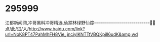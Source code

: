 # 295999
江都新闻网,冲哥黑料冲哥精选,仙踪林绿野仙踪----------------------------🍟🍟点/此/进/入/http://www.baidu.com/link?url=NoK8PT47PahMhFH8Vie_jnciyIKNTTtVBQKpill6udK&amp;wd
